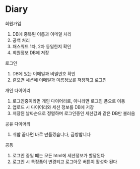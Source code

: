 # Diary
회원가입
1. DB에 중복된 이름과 이메일 처리
2. 공백 처리
3. 패스워드 1차, 2차 동일한지 확인
4. 회원정보 DB에 저장

로그인
1. DB에 있는 이메일과 비밀번호 확인
2. 같으면 세션에 이메일과 이름정보를 저장하고 로그인


개인 다이어리
1. 로그인중이라면 개인 다이어리로, 아니라면 로그인 폼으로 이동
2. 업로드 시 다이어리와 세션 정보를 DB에 저장
3. 저장된 날짜순으로 정렬하며 로그인중인 세션값과 같은 DB만 불러옴

공유 다이어리
1. 취합 끝나면 바로 만들겠습니다, 금방합니다

공통
1. 로그인 중일 떄는 모든 html에 세션정보가 할당된다
2. 로그인 시 특정폼이 변경되고 로그아웃 버튼이 활성화 된다


